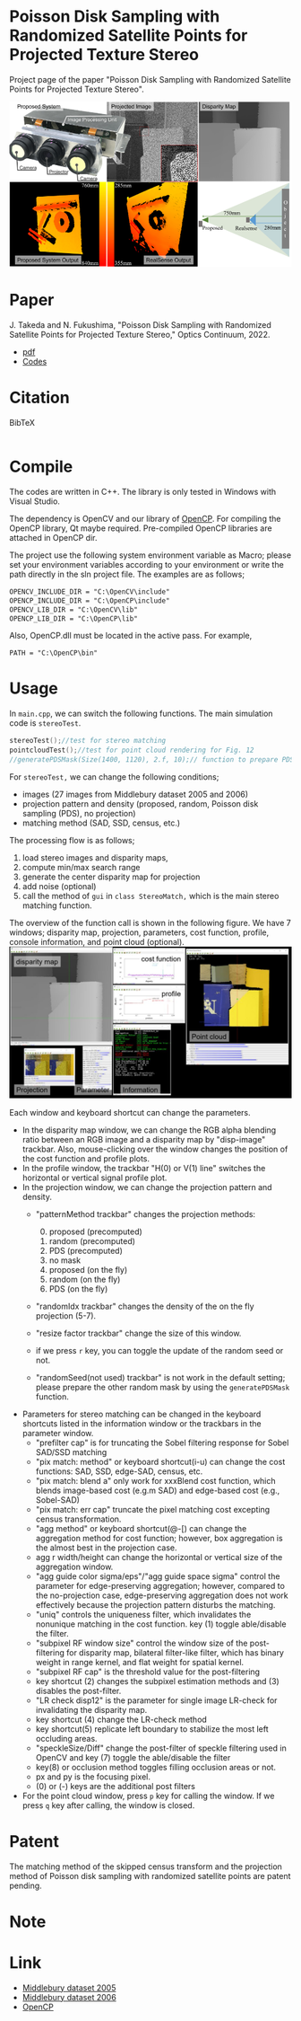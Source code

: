 # Poisson Disk Sampling with Randomized Satellite Points for Projected Texture Stereo
Project page of the paper "Poisson Disk Sampling with Randomized Satellite Points for Projected Texture Stereo".

![top](top.png)
# Paper
J. Takeda and N. Fukushima, "Poisson Disk Sampling with Randomized Satellite Points for Projected Texture Stereo," Optics Continuum, 2022.

* [pdf]()
* [Codes](https://github.com/fukushimalab/ProjectedTextureStereo) 

# Citation


BibTeX
```
```
# Compile
The codes are written in C++.
The library is only tested in Windows with Visual Studio.

The dependency is OpenCV and our library of [OpenCP](https://github.com/norishigefukushima/OpenCP).
For compiling the OpenCP library, Qt maybe required.
Pre-compiled OpenCP libraries are attached in OpenCP dir.

The project use the following system environment variable as Macro; please set your environment variables according to your environment or write the path directly in the sln project file.
The examples are as follows;
```
OPENCV_INCLUDE_DIR = "C:\OpenCV\include"
OPENCP_INCLUDE_DIR = "C:\OpenCP\include"
OPENCV_LIB_DIR = "C:\OpenCV\lib"
OPENCP_LIB_DIR = "C:\OpenCP\lib"
```
Also, OpenCP.dll must be located in the active pass.
For example,
```
PATH = "C:\OpenCP\bin"
```

# Usage

In `main.cpp`, we can switch the following functions. The main simulation code is `stereoTest`.
```cpp
stereoTest();//test for stereo matching
pointcloudTest();//test for point cloud rendering for Fig. 12
//generatePDSMask(Size(1400, 1120), 2.f, 10);// function to prepare PDS masks for stereo test.
```

For `stereoTest,` we can change the following conditions;

* images (27 images from Middlebury dataset 2005 and 2006)
* projection pattern and density (proposed, random, Poisson disk sampling (PDS), no projection)
* matching method (SAD, SSD, census, etc.)

The processing flow is as follows;
1. load stereo images and disparity maps,
2. compute min/max search range
3. generate the center disparity map for projection
4. add noise (optional)
5. call the method of `gui` in `class StereoMatch,` which is the main stereo matching function.

The overview of the function call is shown in the following figure.
We have 7 windows; disparity map, projection, parameters, cost function, profile, console information, and point cloud (optional).
![window](fig.jpg)

Each window and keyboard shortcut can change the parameters.

* In the disparity map window, we can change the RGB alpha blending ratio between an RGB image and a disparity map by "disp-image" trackbar.
Also, mouse-clicking over the window changes the position of the cost function and profile plots.
* In the profile window, the trackbar "H(0) or V(1) line" switches the horizontal or vertical signal profile plot.
* In the projection window, we can change the projection pattern and density.
    * "patternMethod trackbar" changes the projection methods:

        0. proposed (precomputed)
        1. random (precomputed)
        2. PDS (precomputed)
        3. no mask
        5. proposed (on the fly)
        6. random (on the fly)
        7. PDS (on the fly)
    * "randomIdx trackbar" changes the density of the on the fly projection (5-7).
    * "resize factor trackbar" change the size of this window.
    * if we press `r` key, you can toggle the update of the random seed or not.
    * "randomSeed(not used) trackbar" is not work in the default setting; please prepare the other random mask by using the `generatePDSMask` function.
* Parameters for stereo matching can be changed in the keyboard shortcuts listed in the information window or the trackbars in the parameter window.
    * "prefilter cap" is for truncating the Sobel filtering response for Sobel SAD/SSD matching
    * "pix match: method" or keyboard shortcut(i-u) can change the cost functions: SAD, SSD, edge-SAD, census, etc.
    * "pix match: blend a" only work for xxxBlend cost function, which blends image-based cost (e.g.m SAD) and edge-based cost (e.g., Sobel-SAD)
    * "pix match: err cap" truncate the pixel matching cost excepting census transformation.
    * "agg method" or keyboard shortcut(@-[) can change the aggregation method for cost function; however, box aggregation is the almost best in the projection case.
    * agg r width/height can change the horizontal or vertical size of the aggregation window.
    * "agg guide color sigma/eps"/"agg guide space sigma" control the parameter for edge-preserving aggregation; however, compared to the no-projection case, edge-preserving aggregation does not work effectively because the projection pattern disturbs the matching.
    * "uniq" controls the uniqueness filter, which invalidates the nonunique matching in the cost function. key (1) toggle able/disable the filter.
    * "subpixel RF window size" control the window size of the post-filtering for disparity map, bilateral filter-like filter, which has binary weight in range kernel, and flat weight for spatial kernel.
    * "subpixel RF cap" is the threshold value for the post-filtering
    * key shortcut (2) changes the subpixel estimation methods and (3) disables the post-filter.
    * "LR check disp12" is the parameter for single image LR-check for invalidating the disparity map. 
    * key shortcut (4) change the LR-check method
    * key shortcut(5) replicate left boundary to stabilize the most left occluding areas.
    * "speckleSize/Diff" change the post-filter of speckle filtering used in OpenCV and key (7) toggle the able/disable the filter
    * key(8) or occlusion method toggles filling occlusion areas or not.
    * px and py is the focusing pixel.
    * (0)  or (-) keys are the additional post filters 
* For the point cloud window, press `p` key for calling the window. If we press `q` key after calling, the window is closed.

# Patent
The matching method of the skipped census transform and the projection method of Poisson disk sampling with randomized satellite points are patent pending.

# Note

# Link
* [Middlebury dataset 2005](https://vision.middlebury.edu/stereo/data/scenes2005/)
* [Middlebury dataset 2006](https://vision.middlebury.edu/stereo/data/scenes2006/)
* [OpenCP](https://github.com/norishigefukushima/OpenCP)

